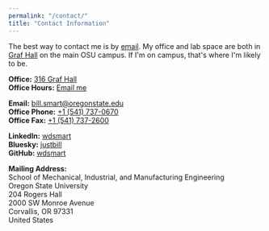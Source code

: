 ```yaml
---
permalink: "/contact/"
title: "Contact Information"
---
```


The best way to contact me is by [email](mailto:bill.smart@gmail.com).  My office and lab space are both in [Graf Hall](https://www.google.com/maps/place/Graf+Hall,+1680+SW+Monroe+Ave,+Corvallis,+OR+97331) on the main OSU campus.  If I'm on campus, that's where I'm likely to be.

**Office:** [316 Graf Hall](https://www.google.com/maps/place/Graf+Hall,+1680+SW+Monroe+Ave,+Corvallis,+OR+97331)<br>
**Office Hours:** [Email me](mailto:bill.smart@oregonstate.edu)<br>

**Email:** [bill.smart@oregonstate.edu](mailto:bill.smart@oregonstate.edu)<br>
**Office Phone:** [+1 (541) 737-0670](tel:5418380670)<br>
**Office Fax:** [+1 (541) 737-2600](tel:5418380670)<br>

**LinkedIn:** [wdsmart](http://www.linkedin.com/in/wdsmart)<br>
**Bluesky:** [justbill](https://bsky.app/profile/justbill.bsky.social)<br>
**GitHub:** [wdsmart](https://github.com/wdsmart)

**Mailing Address:**<br>
School of Mechanical, Industrial, and Manufacturing Engineering<br>
Oregon State University<br>
204 Rogers Hall<br>
2000 SW Monroe Avenue<br>
Corvallis, OR 97331<br>
United States<br>


